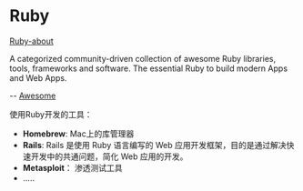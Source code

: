 # Ruby

[Ruby-about](https://www.ruby-lang.org/en/about/)

A categorized community-driven collection of awesome Ruby libraries, tools, frameworks and software. The essential Ruby to build modern Apps and Web Apps.

-- [Awesome](https://github.com/markets/awesome-ruby)


使用Ruby开发的工具：

* **Homebrew**: Mac上的库管理器
* **Rails**: Rails 是使用 Ruby 语言编写的 Web 应用开发框架，目的是通过解决快速开发中的共通问题，简化 Web 应用的开发。
* **Metasploit**： 渗透测试工具
* .....